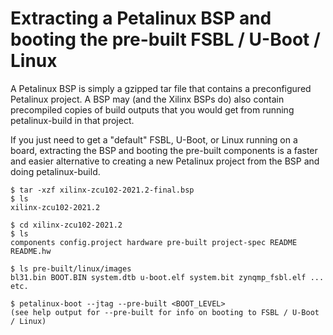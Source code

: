 # Extracting a Petalinux BSP and booting the pre-built FSBL / U-Boot / Linux

A Petalinux BSP is simply a gzipped tar file that contains a preconfigured Petalinux project. A BSP may (and the Xilinx BSPs do) also contain precompiled copies of build outputs that you would get from running petalinux-build in that project.

If you just need to get a "default" FSBL, U-Boot, or Linux running on a board, extracting the BSP and booting the pre-built components is a faster and easier alternative to creating a new Petalinux project from the BSP and doing petalinux-build.

```
$ tar -xzf xilinx-zcu102-2021.2-final.bsp
$ ls
xilinx-zcu102-2021.2

$ cd xilinx-zcu102-2021.2
$ ls
components config.project hardware pre-built project-spec README README.hw

$ ls pre-built/linux/images
bl31.bin BOOT.BIN system.dtb u-boot.elf system.bit zynqmp_fsbl.elf ... etc.

$ petalinux-boot --jtag --pre-built <BOOT_LEVEL>
(see help output for --pre-built for info on booting to FSBL / U-Boot / Linux)
```